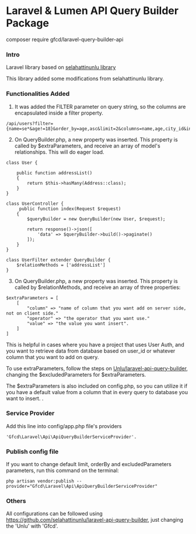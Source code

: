# Laravel & Lumen API Query Builder Package

composer require gfcd/laravel-query-builder-api

### Intro

Laravel library based on [selahattinunlu library](https://github.com/selahattinunlu/laravel-api-query-builder.)

This library added some modifications from selahattinunlu library.

### Functionalities Added

1. It was added the FILTER parameter on query string, so the columns are encapsulated inside a filter property.

```
/api/users?filter={name=se*&age!=18}&order_by=age,asc&limit=2&columns=name,age,city_id&includes=city
```

2. On QueryBuilder.php, a new property was inserted. This property is called by $extraParameters, and receive an array of model's relationships. This will do eager load.

```
class User {
    
    public function addressList()
    {
        return $this->hasMany(Address::class);
    }
}
```

```
class UserController {
     public function index(Request $request)
    {
        $queryBuilder = new QueryBuilder(new User, $request);
    
        return response()->json([
            'data' => $queryBuilder->build()->paginate()
        ]);
    }
}
```

```
class UserFilter extender QueryBuilder {
    $relationMethods = ['addressList']
}
```

3. On QueryBuilder.php, a new property was inserted. This property is called by $relationMethods, and receive an array of three properties:

```
$extraParameters = [
    [
        "column" => "name of column that you want add on server side, not on client side."
        "operator" => "the operator that you want use."
        "value" => "the value you want insert".
    ]
]
```

This is helpful in cases where you have a project that uses User Auth, and you want to retrieve data from database based on user_id or whatever column that 
you want to add on query.

To use extraParameters, follow the steps on [Unlu/laravel-api-query-builder](https://github.com/selahattinunlu/laravel-api-query-builder/wiki/9.-How-do-exclude-parameters-from-queries%3F),
changing the $excludedParameters for $extraParameters.

The $extraParameters is also included on config.php, so you can utilize it if you have a default value from a column that in every query to database you want to insert.
.

### Service Provider
Add this line into config/app.php file's providers

```
'Gfcd\Laravel\Api\ApiQueryBuilderServiceProvider'.
```

### Publish config file

If you want to change default limit, orderBy and excludedParameters parameters, run this command on the terminal:

```
php artisan vendor:publish --provider="Gfcd\Laravel\Api\ApiQueryBuilderServiceProvider"
```

### Others

All configurations can be followed using https://github.com/selahattinunlu/laravel-api-query-builder, just changing the 'Unlu' with 'Gfcd'.
